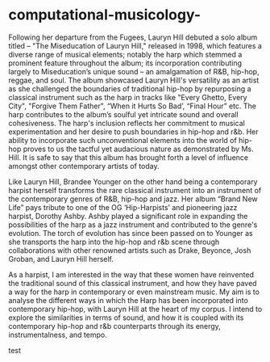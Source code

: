 # computational-musicology-

Following her departure from the Fugees, Lauryn Hill debuted a solo album titled – "The Miseducation of Lauryn Hill," released in 1998, which features a diverse range of musical elements; notably the harp which stemmed a prominent feature throughout the album; its incorporation contributing largely to Miseducation’s unique sound – an amalgamation of R&B, hip-hop, reggae, and soul. The album showcased Lauryn Hill's versatility as an artist as she challenged the boundaries of traditional hip-hop by repurposing a classical instrument such as the harp in tracks like "Every Ghetto, Every City", "Forgive Them Father", “When it Hurts So Bad’, “Final Hour” etc. The harp contributes to the album’s soulful yet intricate sound and overall cohesiveness. The harp's inclusion reflects her commitment to musical experimentation and her desire to push boundaries in hip-hop and r&b. Her ability to incorporate such unconventional elements into the world of hip-hop proves to us the tactful yet audacious nature as demonstrated by Ms. Hill. It is safe to say that this album has brought forth a level of influence amongst other contemporary artists of today. 

Like Lauryn Hill, Brandee Younger on the other hand being a contemporary harpist herself transforms the rare classical instrument into an instrument of the contemporary genres of R&B, hip-hop and jazz. Her album “Brand New Life” pays tribute to one of the OG ‘Hip-Harpists’ and pioneering jazz harpist, Dorothy Ashby. Ashby played a significant role in expanding the possibilities of the harp as a jazz instrument and contributed to the genre's evolution. The torch of evolution has since been passed on to Younger as she transports the harp into the hip-hop and r&b scene through collaborations with other renowned artists such as Drake, Beyonce, Josh Groban, and Lauryn Hill herself. 

As a harpist, I am interested in the way that these women have reinvented the traditional sound of this classical instrument, and how they have paved a way for the harp in contemporary or even mainstream music. My aim is to analyse the different ways in which the Harp has been incorporated into contemporary hip-hop, with Lauryn Hill at the heart of my corpus. I intend to explore the similarities in terms of sound, and how it is coupled with its contemporary hip-hop and r&b counterparts through its energy, instrumentalness, and tempo. 

test
